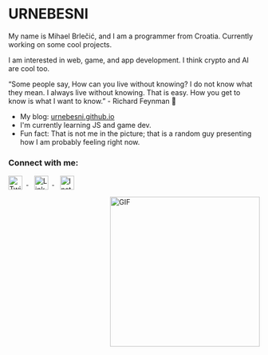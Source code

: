# URNEBESNI 

My name is Mihael Brlečić, and I am a programmer from Croatia. Currently working on some cool projects.

I am interested in web, game, and app development. I think crypto and AI are cool too.

“Some people say, How can you live without knowing? I do not know what they mean. I always live without knowing. That is easy. How you get to know is what I want to know.” - Richard Feynman 🤷

* My blog: <a href="https://urnebesni.github.io/" target="_blank" title="urnebesni.github.io"> urnebesni.github.io </a>
* I'm currently learning JS and game dev.
* Fun fact: That is not me in the picture; that is a random guy presenting how I am probably feeling right now. 

### Connect with me:

<p align="left">
  <!--Twitter-->
  <a href="https://twitter.com/urnebini" target="_blank" rel="noopener">
    <img src="https://upload.wikimedia.org/wikipedia/commons/6/6f/Logo_of_Twitter.svg" width="28" height="28" alt="Twitter" style="vertical-align:middle; margin-right:8px"/>
  </a>
  &nbsp;&nbsp;
  <!-- LinkedIn -->
  <a href="https://www.linkedin.com/in/mihael-brlečić-8547981b9" target="_blank" rel="noopener">
    <img src="https://cdn.jsdelivr.net/gh/devicons/devicon/icons/linkedin/linkedin-original.svg" width="28" height="28" alt="LinkedIn" style="vertical-align:middle; margin-right:8px"/>
  </a>
  &nbsp;&nbsp;
  <!-- Instagram -->
  <a href="https://www.instagram.com/mihael_brlecic" target="_blank" rel="noopener">
    <img src="https://upload.wikimedia.org/wikipedia/commons/a/a5/Instagram_icon.png" width="28" height="28" alt="Instagram" style="vertical-align:middle; margin-right:8px"/>
  </a>

</p>



<img align="right" alt="GIF" src="https://user-images.githubusercontent.com/47198717/167301263-24a58c0c-27aa-4607-b196-b3c35dc9140e.gif" width="300" height="300" />



